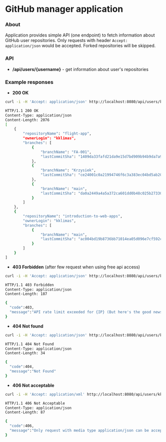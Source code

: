 # GitHub manager application

### About

Application provides simple API (one endpoint) to fetch information about GitHub user repositories. Only requests
with header `Accept: application/json` would be accepted. Forked repositories will be skipped.

### API
- **/api/users/{username}** - get information about user's repositories

### Example responses
 - **200 OK**
```bash
curl -i -H 'Accept: application/json' http://localhost:8080/api/users/kklimas
```
```bash
HTTP/1.1 200 OK
Content-Type: application/json
Content-Length: 2076
[
    {
        "repositoryName": "flight-app",
        "ownerLogin": "kklimas",
        "branches": [
            {
                "branchName": "FA-001",
                "lastCommitSha": "1409da33fafd21da9e15d7bd909b94b9da7a94ee"
            },
            {
                "branchName": "Krzysiek",
                "lastCommitSha": "ce24001c0a21994746f6c3a383ec04bd5ab207e7"
            },
            {
                "branchName": "main",
                "lastCommitSha": "da0a2449a4a5a372ca601dd0b48c025b27330b51"
            }
        ]
    },
    {
        "repositoryName": "introduction-to-web-apps",
        "ownerLogin": "kklimas",
        "branches": [
            {
                "branchName": "main",
                "lastCommitSha": "ac004bd19b8736bb71014ea05d096e7cf592c4f7"
            }
        ]
    }
]
```
- **403 Forbidden** (after few request when using free api access)
```bash
curl -i -H 'Accept: application/json' http://localhost:8080/api/users/kklimas
```
```bash
HTTP/1.1 403 Forbidden
Content-Type: application/json
Content-Length: 187

{
  "code":403,
  "message":"API rate limit exceeded for {IP} (But here's the good news: Authenticated requests get a higher rate limit. Check out the documentation for more details.)"
}    
```
- **404 Not found**
```bash
curl -i -H 'Accept: application/json' http://localhost:8080/api/users/kklimasss
```
```bash
HTTP/1.1 404 Not Found
Content-Type: application/json
Content-Length: 34

{
  "code":404,
  "message":"Not Found"
}   
```
- **406 Not acceptable**
```bash
curl -i -H 'Accept: application/xml' http://localhost:8080/api/users/kklimas
```
```bash
HTTP/1.1 406 Not Acceptable
Content-Type: application/json
Content-Length: 87

{
  "code":406,
  "message":"Only request with media type application/json can be accepted."
}    
```
